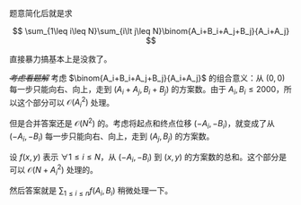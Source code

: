 题意简化后就是求

$$
\sum_{1\leq i\leq N}\sum_{i\lt j\leq N}\binom{A_i+B_i+A_j+B_j}{A_i+A_j}
$$

直接暴力搞基本上是没救了。

*~~考虑看题解~~* 考虑 $\binom{A_i+B_i+A_j+B_j}{A_i+A_j}$ 的组合意义：从 $(0,0)$ 每一步只能向右、向上，走到 $(A_i+A_j,B_i+B_j)$ 的方案数。由于 $A_i,B_i\leq 2000$，所以这个部分可以 $\mathcal O(A_i^2)$ 处理。

但是合并答案还是 $\mathcal O(N^2)$ 的。考虑将起点和终点位移 $(-A_i,-B_i)$，就变成了从 $(-A_i,-B_i)$ 每一步只能向右、向上，走到 $(A_j,B_j)$ 的方案数。

设 $f(x,y)$ 表示 $\forall 1\leq i\leq N$，从 $(-A_i,-B_i)$ 到 $(x,y)$ 的方案数的总和。这个部分是可以 $\mathcal O(N+A_i^2)$ 处理的。

然后答案就是 $\sum_{1\leq i\leq n}f(A_i,B_i)$ 稍微处理一下。
